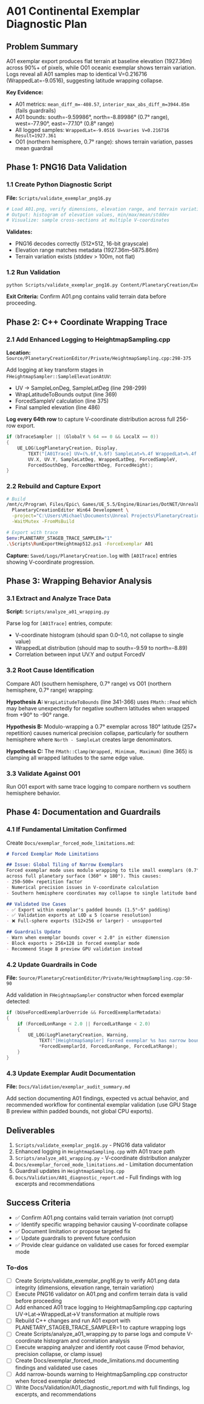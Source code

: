 <!-- 527b1f23-ea31-4b26-b7e2-c7d17d69b8a9 0b9b6e34-9ac4-4375-bee8-90ea020f3247 -->
# A01 Continental Exemplar Diagnostic Plan

## Problem Summary

A01 exemplar export produces flat terrain at baseline elevation (1927.36m) across 90%+ of pixels, while O01 oceanic exemplar shows terrain variation. Logs reveal all A01 samples map to identical V=0.216716 (WrappedLat=-9.0516), suggesting latitude wrapping collapse.

**Key Evidence:**

- A01 metrics: `mean_diff_m=-408.57`, `interior_max_abs_diff_m=3944.85m` (fails guardrails)
- A01 bounds: south=-9.59986°, north=-8.89986° (0.7° range), west=-77.90°, east=-77.10° (0.8° range)
- All logged samples: `WrappedLat=-9.0516 U=varies V=0.216716 Result=1927.361`
- O01 (northern hemisphere, 0.7° range): shows terrain variation, passes mean guardrail

## Phase 1: PNG16 Data Validation

### 1.1 Create Python Diagnostic Script

**File:** `Scripts/validate_exemplar_png16.py`

```python
# Load A01.png, verify dimensions, elevation range, and terrain variation
# Output: histogram of elevation values, min/max/mean/stddev
# Visualize: sample cross-sections at multiple V-coordinates
```

**Validates:**

- PNG16 decodes correctly (512×512, 16-bit grayscale)
- Elevation range matches metadata (1927.36m–5875.86m)
- Terrain variation exists (stddev > 100m, not flat)

### 1.2 Run Validation

```bash
python Scripts/validate_exemplar_png16.py Content/PlanetaryCreation/Exemplars/PNG16/A01.png --metadata-id A01 --library Content/PlanetaryCreation/Exemplars/ExemplarLibrary.json
```

**Exit Criteria:** Confirm A01.png contains valid terrain data before proceeding.

## Phase 2: C++ Coordinate Wrapping Trace

### 2.1 Add Enhanced Logging to HeightmapSampling.cpp

**Location:** `Source/PlanetaryCreationEditor/Private/HeightmapSampling.cpp:298-375`

Add logging at key transform stages in `FHeightmapSampler::SampleElevationAtUV`:

- UV → SampleLonDeg, SampleLatDeg (line 298-299)
- WrapLatitudeToBounds output (line 369)
- ForcedSampleV calculation (line 375)
- Final sampled elevation (line 486)

**Log every 64th row** to capture V-coordinate distribution across full 256-row export.

```cpp
if (bTraceSampler || (GlobalY % 64 == 0 && LocalX == 0))
{
    UE_LOG(LogPlanetaryCreation, Display,
        TEXT("[A01Trace] UV=(%.6f,%.6f) SampleLat=%.4f WrappedLat=%.4f ForcedV=%.6f Range=(%.4f,%.4f) Result=%.3f"),
        UV.X, UV.Y, SampleLatDeg, WrappedLatDeg, ForcedSampleV,
        ForcedSouthDeg, ForcedNorthDeg, ForcedHeight);
}
```

### 2.2 Rebuild and Capture Export

```bash
# Build
/mnt/c/Program\ Files/Epic\ Games/UE_5.5/Engine/Binaries/DotNET/UnrealBuildTool/UnrealBuildTool.exe \
  PlanetaryCreationEditor Win64 Development \
  -project="C:\Users\Michael\Documents\Unreal Projects\PlanetaryCreation\PlanetaryCreation.uproject" \
  -WaitMutex -FromMsBuild

# Export with trace
$env:PLANETARY_STAGEB_TRACE_SAMPLER="1"
.\Scripts\RunExportHeightmap512.ps1 -ForceExemplar A01
```

**Capture:** `Saved/Logs/PlanetaryCreation.log` with `[A01Trace]` entries showing V-coordinate progression.

## Phase 3: Wrapping Behavior Analysis

### 3.1 Extract and Analyze Trace Data

**Script:** `Scripts/analyze_a01_wrapping.py`

Parse log for `[A01Trace]` entries, compute:

- V-coordinate histogram (should span 0.0–1.0, not collapse to single value)
- WrappedLat distribution (should map to south=-9.59 to north=-8.89)
- Correlation between input UV.Y and output ForcedV

### 3.2 Root Cause Identification

Compare A01 (southern hemisphere, 0.7° range) vs O01 (northern hemisphere, 0.7° range) wrapping:

**Hypothesis A:** `WrapLatitudeToBounds` (line 341-366) uses `FMath::Fmod` which may behave unexpectedly for negative southern latitudes when wrapped from +90° to -90° range.

**Hypothesis B:** Modulo-wrapping a 0.7° exemplar across 180° latitude (257× repetition) causes numerical precision collapse, particularly for southern hemisphere where `North - SampleLat` creates large denominators.

**Hypothesis C:** The `FMath::Clamp(Wrapped, Minimum, Maximum)` (line 365) is clamping all wrapped latitudes to the same edge value.

### 3.3 Validate Against O01

Run O01 export with same trace logging to compare northern vs southern hemisphere behavior.

## Phase 4: Documentation and Guardrails

### 4.1 If Fundamental Limitation Confirmed

Create `Docs/exemplar_forced_mode_limitations.md`:

```markdown
# Forced Exemplar Mode Limitations

## Issue: Global Tiling of Narrow Exemplars
Forced exemplar mode uses modulo wrapping to tile small exemplars (0.7°–1.0° range) 
across full planetary surface (360° × 180°). This causes:
- 250–500× repetition factor
- Numerical precision issues in V-coordinate calculation
- Southern hemisphere coordinates may collapse to single latitude band

## Validated Use Cases
- ✅ Export within exemplar's padded bounds (1.5°–5° padding)
- ✅ Validation exports at LOD ≤ 5 (coarse resolution)
- ❌ Full-sphere exports (512×256 or larger) - unsupported

## Guardrails Update
- Warn when exemplar bounds cover < 2.0° in either dimension
- Block exports > 256×128 in forced exemplar mode
- Recommend Stage B preview GPU validation instead
```

### 4.2 Update Guardrails in Code

**File:** `Source/PlanetaryCreationEditor/Private/HeightmapSampling.cpp:50-90`

Add validation in `FHeightmapSampler` constructor when forced exemplar detected:

```cpp
if (bUseForcedExemplarOverride && ForcedExemplarMetadata)
{
    if (ForcedLonRange < 2.0 || ForcedLatRange < 2.0)
    {
        UE_LOG(LogPlanetaryCreation, Warning,
            TEXT("[HeightmapSampler] Forced exemplar %s has narrow bounds (%.2f° × %.2f°). Full-sphere exports may produce artifacts."),
            *ForcedExemplarId, ForcedLonRange, ForcedLatRange);
    }
}
```

### 4.3 Update Exemplar Audit Documentation

**File:** `Docs/Validation/exemplar_audit_summary.md`

Add section documenting A01 findings, expected vs actual behavior, and recommended workflow for continental exemplar validation (use GPU Stage B preview within padded bounds, not global CPU exports).

## Deliverables

1. `Scripts/validate_exemplar_png16.py` - PNG16 data validator
2. Enhanced logging in `HeightmapSampling.cpp` with A01 trace path
3. `Scripts/analyze_a01_wrapping.py` - V-coordinate distribution analyzer
4. `Docs/exemplar_forced_mode_limitations.md` - Limitation documentation
5. Guardrail updates in `HeightmapSampling.cpp`
6. `Docs/Validation/A01_diagnostic_report.md` - Full findings with log excerpts and recommendations

## Success Criteria

- ✅ Confirm A01.png contains valid terrain variation (not corrupt)
- ✅ Identify specific wrapping behavior causing V-coordinate collapse
- ✅ Document limitation or propose targeted fix
- ✅ Update guardrails to prevent future confusion
- ✅ Provide clear guidance on validated use cases for forced exemplar mode

### To-dos

- [ ] Create Scripts/validate_exemplar_png16.py to verify A01.png data integrity (dimensions, elevation range, terrain variation)
- [ ] Execute PNG16 validator on A01.png and confirm terrain data is valid before proceeding
- [ ] Add enhanced A01 trace logging to HeightmapSampling.cpp capturing UV→Lat→WrappedLat→V transformation at multiple rows
- [ ] Rebuild C++ changes and run A01 export with PLANETARY_STAGEB_TRACE_SAMPLER=1 to capture wrapping logs
- [ ] Create Scripts/analyze_a01_wrapping.py to parse logs and compute V-coordinate histogram and correlation analysis
- [ ] Execute wrapping analyzer and identify root cause (Fmod behavior, precision collapse, or clamp issue)
- [ ] Create Docs/exemplar_forced_mode_limitations.md documenting findings and validated use cases
- [ ] Add narrow-bounds warning to HeightmapSampling.cpp constructor when forced exemplar detected
- [ ] Write Docs/Validation/A01_diagnostic_report.md with full findings, log excerpts, and recommendations